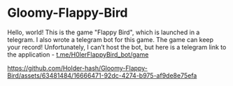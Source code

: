 # Gloomy-Flappy-Bird

Hello, world!
This is the game "Flappy Bird", which is launched in a telegram. I also wrote a telegram bot for this game.
The game can keep your record!
Unfortunately, I can’t host the bot, but here is a telegram link to the application - <a href="t.me/H0lerFlappyBird_bot/game">t.me/H0lerFlappyBird_bot/game</a>

https://github.com/Holder-hash/Gloomy-Flappy-Bird/assets/63481484/16666471-92dc-4274-b975-af9de8e75efa
